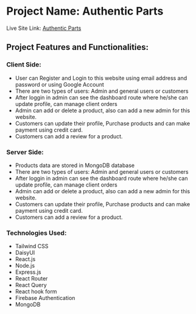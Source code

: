 # Project Name: Authentic Parts

Live Site Link: [Authentic Parts](https://authentic-parts.web.app/)

## Project Features and Functionalities:

### Client Side:
* User can Register and Login to this website using email address and password or using Google Account
* There are two types of users: Admin and general users or customers
* After loggin in admin can see the dashboard route where he/she can update profile, can manage client orders
* Admin can add or delete a product, also can add a new admin for this website.
* Customers can update their profile, Purchase products and can make payment using credit card.
* Customers can add a review for a product.


### Server Side:
* Products data are stored in MongoDB database
* There are two types of users: Admin and general users or customers
* After loggin in admin can see the dashboard route where he/she can update profile, can manage client orders
* Admin can add or delete a product, also can add a new admin for this website.
* Customers can update their profile, Purchase products and can make payment using credit card.
* Customers can add a review for a product.


### Technologies Used:
* Tailwind CSS
* DaisyUI
* React.js
* Node.js
* Express.js
* React Router
* React Query
* React hook form
* Firebase Authentication
* MongoDB


